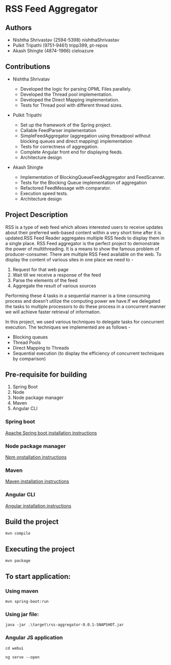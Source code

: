 # RSS Feed Aggregator

## Authors

- Nishtha Shrivastav (2594-5398)
    nishthaShrivastav
- Pulkit Tripathi (9751-9461)
    tripp399, pt-repos
- Akash Shingte (4874-1966)
    cieloazure

## Contributions

- Nishtha Shrivatav
    - Developed the logic for parsing OPML Files parallely.
    - Developed the Thread pool implementation.
    - Developed the Direct Mapping implementation.
    - Tests for Thread pool with different thread sizes.

- Pulkit Tripathi
    - Set up the framework of the Spring project.
    - Callable FeedParser implementation
    - SimpleFeedAggregator (aggregation using threadpool without blocking queues and direct mapping) implementation
    - Tests for correctness of aggregation.
    - Complete Angular front end for displaying feeds.
    - Architecture design 

- Akash Shingte
    - Implementation of BlockingQueueFeedAggregator and FeedScanner.
    - Tests for the Blocking Queue implementation of aggregation
    - Refactored FeedMessage with comparator.
    - Execution speed tests.
    - Architecture design

## Project Description
RSS is a type of web feed which allows interested users to receive updates about their preferred web-based content within a very short time after it is updated.RSS Feed Reader aggregates multiple RSS feeds to display them in a single place.
RSS Feed aggregator is the perfect project to demonstrate the power of multithreading. It is a means to show the famous problem of producer-consumer. There are multiple RSS Feed available on the web. To display the content of various sites in one place we need to -
1. Request for that web page
2. Wait till we receive a response of the feed
3. Parse the elements of the feed
4. Aggregate the result of various sources

Performing these 4 tasks in a sequential manner is a time consuming process and doesn’t utilize the computing power we have.If we delegated the tasks to multiple processors to do these process in a concurrent manner we will achieve faster retrieval of information.

In this project, we used various techniques to delegate tasks for concurrent execution. The techniques we implemented are as follows -

- Blocking queues
- Thread Pools
- Direct Mapping to Threads
- Sequential execution (to display the efficiency of concurrent techniques by comparison)

## Pre-requisite for building

1. Spring Boot
2. Node
3. Node package manager
4. Maven
5. Angular CLI

### Spring boot

[Apache Spring boot installation instructions](https://docs.spring.io/spring-boot/docs/current/reference/html/getting-started-installing-spring-boot.html)

### Node package manager

[Npm onstallation instructions](https://www.npmjs.com/get-npm)

### Maven

[Maven installation instructions](https://maven.apache.org/install.html)

### Angular CLI

[Angular installation instructions](https://cli.angular.io/)

## Build the project

`mvn compile`

## Executing the project

`mvn package`

## To start application:

### Using maven

`mvn spring-boot:run`

### Using jar file:

`java -jar .\target\rss-aggregator-0.0.1-SNAPSHOT.jar`

### Angular JS application

`cd webui`

`ng serve --open`
